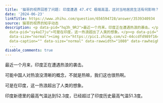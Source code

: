 ```yaml
---
title: '猫哥的视界回答了问题: 印度遭遇 47.4℃ 极端高温，这对当地居民生活有何影响？'
date: '2024-06-23'
linkTitle: https://www.zhihu.com/question/656594728/answer/3539340934
source: 猫哥的视界的知乎动态
description: <p data-pid="hq3h_9RJ">最近一个月来，印度正在遭遇热浪的袭击。</p><p data-pid="phAQ-ez4">可能中国人对热浪没清晰的概念，不就是热嘛，我们这也很热啊。</p><p
  data-pid="sy4aI7ju">可是在印度，这一热浪超出了人类的想象。</p><p data-pid="SR3qX0g6">印度新德里的最高气温达到52.3度，已经超过了印度历史最高气温51.3度。</p><figure
  data-size="normal"><img src="https://pic1.zhimg.com/v2-44ccdfd989f164863e697323acc1bcb4.jpg"
  data-caption="" data-size="normal" data-rawwidth="1080" data-rawheight="614" data-original-token="v2-46c41d08e0b9cf17c5c4cb
  ...
disable_comments: true
---
```

<p data-pid="hq3h_9RJ">最近一个月来，印度正在遭遇热浪的袭击。</p><p data-pid="phAQ-ez4">可能中国人对热浪没清晰的概念，不就是热嘛，我们这也很热啊。</p><p data-pid="sy4aI7ju">可是在印度，这一热浪超出了人类的想象。</p><p data-pid="SR3qX0g6">印度新德里的最高气温达到52.3度，已经超过了印度历史最高气温51.3度。</p><figure data-size="normal"><img src="https://pic1.zhimg.com/v2-44ccdfd989f164863e697323acc1bcb4.jpg" data-caption="" data-size="normal" data-rawwidth="1080" data-rawheight="614" data-original-token="v2-46c41d08e0b9cf17c5c4cb ...